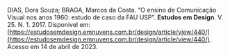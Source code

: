 DIAS, Dora Souza; BRAGA, Marcos da Costa. “O ensino de Comunicação Visual nos anos 1960: estudo de caso da FAU USP”. **Estudos em Design**. V. 25. N. 1. 2017. Disponível em: [https://estudosemdesign.emnuvens.com.br/design/article/view/440/](https://estudosemdesign.emnuvens.com.br/design/article/view/440/). Acesso em 14 de abril de 2023.